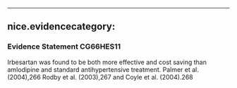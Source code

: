 
---
nice.evidencecategory: 
---

### Evidence Statement CG66HES11
Irbesartan was found to be both more effective and cost saving than amlodipine and standard antihypertensive treatment. Palmer et al. (2004),266 Rodby et al. (2003),267 and Coyle et al.
(2004).268

